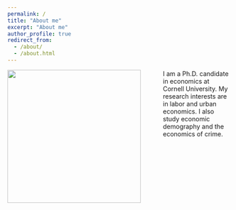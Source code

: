 ```yaml
---
permalink: /
title: "About me"
excerpt: "About me"
author_profile: true
redirect_from: 
  - /about/
  - /about.html
---
```


<img align="left" style="float: left; margin: 0 50px 75px 0" width="300" src="/images/inc-headshot-wide.jpg" id = "hp"/>

I am a Ph.D. candidate in economics at Cornell University. My research interests are in labor and urban economics. I also study economic demography and the economics of crime.

 
